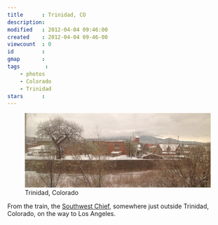```yaml
---
title      : Trinidad, CO
description: 
modified   : 2012-04-04 09:46:00
created    : 2012-04-04 09-46-00
viewcount  : 0
id         : 
gmap       : 
tags        :
    - photos
    - Colorado
    - Trinidad
stars      : 
---
```


<figure>
    <img src="img/IMG_0176.jpg">
    <figcaption>Trinidad, Colorado</figcaption>
</figure>

From the train, the [Southwest Chief](http://www.amtrak.com/southwest-chief-train), somewhere just outside Trinidad, Colorado, on the way to Los Angeles.
